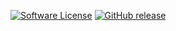 [![Software License](https://img.shields.io/badge/license-MIT-brightgreen.svg)](/LICENSE.md)
[![GitHub release](https://img.shields.io/github/release/CRTX/AbstractFactory.svg)](https://github.com/CRTX/AbstractFactory/releases)
